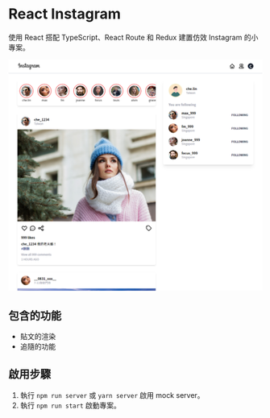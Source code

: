 # React Instagram

使用 React 搭配 TypeScript、React Route 和 Redux 建置仿效 Instagram 的小專案。

![首頁](./docs/index.png)

## 包含的功能

- 貼文的渲染
- 追隨的功能

## 啟用步驟

1. 執行 `npm run server` 或 `yarn server` 啟用 mock server。
2. 執行 `npm run start` 啟動專案。
